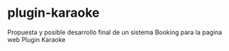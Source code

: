 # plugin-karaoke
Propuesta y posible desarrollo final de un sistema Booking para la pagina web Plugin Karaoke
